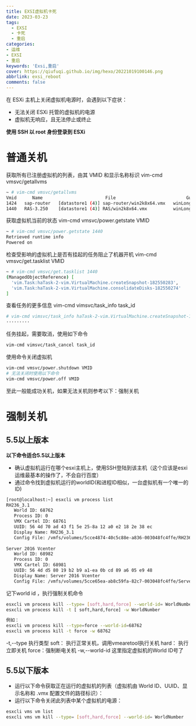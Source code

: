 ```yaml
---
title: EXSI虚拟机卡死
date: 2023-03-23
tags:
  - EXSI
  - 卡死
  - 重启
categories: 
- 运维
- EXSI
- 重启
keywords: 'Exsi,重启'
cover: https://qiufuqi.github.io/img/hexo/20221019100146.png
abbrlink: exsi_reboot
comments: false
---
```


在 ESXi 主机上关闭虚拟机电源时，会遇到以下症状：
- 无法关闭 ESXi 托管的虚拟机的电源
- 虚拟机无响应，且无法停止或终止

**使用 SSH 以 root 身份登录到 ESXi**
# 普通关机

获取所有已注册虚拟机的列表，由其 VMID 和显示名称标识
vim-cmd vmsvc/getallvms
``` bash
~ # vim-cmd vmsvc/getallvms
Vmid      Name                        File                           Guest OS        Version   Annotation
1424   sap-router   [datastore1 (4)] sap-router/win2k8x64.vmx   winLonghorn64Guest   vmx-07              
1440   RAS-3.250    [datastore1 (4)] RAS/win2k8x64.vmx          winLonghorn64Guest   vmx-07
```
获取虚拟机当前的状态
vim-cmd vmsvc/power.getstate VMID
``` bash
~ # vim-cmd vmsvc/power.getstate 1440
Retrieved runtime info
Powered on
```
检查受影响的虚拟机上是否有挂起的任务阻止了机器开机
vim-cmd vmsvc/get.tasklist VMID
``` bash
~ # vim-cmd vmsvc/get.tasklist 1440
(ManagedObjectReference) [
  'vim.Task:haTask-2-vim.VirtualMachine.createSnapshot-182550283',
  'vim.Task:haTask-2-vim.VirtualMachine.consolidateDisks-182550274'
]
```
查看任务的更多信息
vim-cmd vimsvc/task_info task_id
``` bash
# vim-cmd vimsvc/task_info haTask-2-vim.VirtualMachine.createSnapshot-182550283
·········
```
任务挂起，需要取消，使用如下命令
``` bash
vim-cmd vimsvc/task_cancel task_id
```
使用命令关闭虚拟机
``` bash
vim-cmd vmsvc/power.shutdown VMID
# 无法关闭时使用以下命令
vim-cmd vmsvc/power.off VMID
```
至此一般能成功关机，如果无法关机则参考以下：强制关机

# 强制关机
## 5.5以上版本
**以下命令适合5.5以上版本**
- 确认虚拟机运行在哪个esxi主机上，使用SSH登陆到该主机（这个应该是esxi运维最基本的操作了，不会自行百度）
- 通过命令找到虚拟机运行的worldID(和进程ID相似，一台虚拟机有一个唯一的ID)

``` bash
[root@localhost:~] esxcli vm process list
RH236_3.1
   World ID: 68762
   Process ID: 0
   VMX Cartel ID: 68761
   UUID: 56 4d 70 ad 43 f1 5e 25-8a 12 a0 e2 18 2e 38 ec
   Display Name: RH236_3.1
   Config File: /vmfs/volumes/5cce4874-40c5c88e-a836-003048fc4ffe/RH236_3.1/RH236_3.1.vmx
 
Server 2016 Vcenter
   World ID: 68982
   Process ID: 0
   VMX Cartel ID: 68981
   UUID: 56 4d d5 80 19 b2 b9 a1-ea 0b cd 89 a6 05 e9 48
   Display Name: Server 2016 Vcenter
   Config File: /vmfs/volumes/5cce65ea-ab8c59fa-82c7-003048fc4ffe/Server 2016 Vcenter/Server 2016 Vcenter.vmx
```
记下world id ，执行强制关机命令
``` bash
esxcli vm process kill --type= [soft,hard,force] --world-id= WorldNumber
esxcli vm process kill -t [ soft,hard,force] -w WorldNumber

例如：
esxcli vm process kill --type=force --world-id=68762
esxcli vm process kill -t force -w 68762
```
-t,--type 执行类型
soft： 执行正常关机，调用vmearetool执行关机
hard： 执行立即关机
force：强制断电关机
-w,--world-id
这里指定虚拟机的World ID号了 

## 5.5以下版本
- 运行以下命令获取正在运行的虚拟机的列表（虚拟机由 World ID、UUID、显示名称和 .vmx 配置文件的路径标识）：
- 运行以下命令关闭此列表中某个虚拟机的电源：
``` bash
esxcli vms vm list
esxcli vms vm kill --type= [soft,hard,force] --world-id= WorldNumber
```